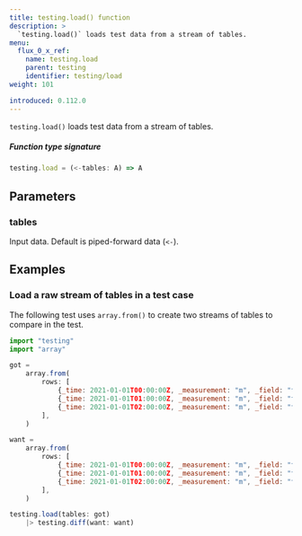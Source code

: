 ```yaml
---
title: testing.load() function
description: >
  `testing.load()` loads test data from a stream of tables.
menu:
  flux_0_x_ref:
    name: testing.load
    parent: testing
    identifier: testing/load
weight: 101

introduced: 0.112.0
---
```


<!------------------------------------------------------------------------------

IMPORTANT: This page was generated from comments in the Flux source code. Any
edits made directly to this page will be overwritten the next time the
documentation is generated. 

To make updates to this documentation, update the function comments above the
function definition in the Flux source code:

https://github.com/influxdata/flux/blob/master/stdlib/testing/testing.flux#L183-L183

Contributing to Flux: https://github.com/influxdata/flux#contributing
Fluxdoc syntax: https://github.com/influxdata/flux/blob/master/docs/fluxdoc.md

------------------------------------------------------------------------------->

`testing.load()` loads test data from a stream of tables.



##### Function type signature

```js
testing.load = (<-tables: A) => A
```

## Parameters

### tables


Input data. Default is piped-forward data (`<-`).


## Examples


### Load a raw stream of tables in a test case

The following test uses `array.from()` to create two streams of tables to
compare in the test.

```js
import "testing"
import "array"

got =
    array.from(
        rows: [
            {_time: 2021-01-01T00:00:00Z, _measurement: "m", _field: "t", _value: 1.2},
            {_time: 2021-01-01T01:00:00Z, _measurement: "m", _field: "t", _value: 0.8},
            {_time: 2021-01-01T02:00:00Z, _measurement: "m", _field: "t", _value: 3.2},
        ],
    )

want =
    array.from(
        rows: [
            {_time: 2021-01-01T00:00:00Z, _measurement: "m", _field: "t", _value: 1.2},
            {_time: 2021-01-01T01:00:00Z, _measurement: "m", _field: "t", _value: 0.8},
            {_time: 2021-01-01T02:00:00Z, _measurement: "m", _field: "t", _value: 3.1},
        ],
    )

testing.load(tables: got)
    |> testing.diff(want: want)
```

